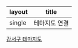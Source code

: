  | layout | title            |
 | ------ | ---------------- |
 | single | 테마지도 연결 |

  [강서구 테마지도](http://wltn39.dothome.co.kr/)
